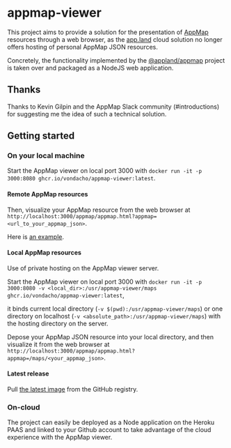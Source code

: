 # appmap-viewer
This project aims to provide a solution for the presentation of [AppMap](https://appmap.io/product) resources through a web browser, 
as the [app.land](https://app.land) cloud solution no longer offers hosting of personal AppMap JSON resources.

Concretely, the functionality implemented by the [@appland/appmap](https://www.npmjs.com/package/@appland/appmap) project is taken over 
and packaged as a NodeJS web application.

## Thanks
Thanks to Kevin Gilpin and the AppMap Slack community (#introductions) for suggesting me the idea of such a technical solution.

## Getting started

### On your local machine
Start the AppMap viewer on local port 3000 with `docker run -it -p 3000:8080 ghcr.io/vondacho/appmap-viewer:latest`.

#### Remote AppMap resources
Then, visualize your AppMap resource from the web browser at `http://localhost:3000/appmap/appmap.html?appmap=<url_to_your_appmap_json>`.

Here is [an example](http://localhost:3000/appmap/appmap.html?appmap=https://vondacho.github.io/arch-blueprint-java/appmap/edu_obya_blueprint_customer_adapter_rest_CustomerEndpointIT_shouldCreateAndModifyAndDeleteCustomer.appmap.json).

#### Local AppMap resources
Use of private hosting on the AppMap viewer server.

Start the AppMap viewer on local port 3000 with `docker run -it -p 3000:8080 -v <local_dir>:/usr/appmap-viewer/maps ghcr.io/vondacho/appmap-viewer:latest`,

it binds current local directory (`-v $(pwd):/usr/appmap-viewer/maps`) or one directory on localhost (`-v <absolute_path>:/usr/appmap-viewer/maps`) with the hosting directory on the server.

Depose your AppMap JSON resource into your local directory, and then visualize it from the web browser at 
`http://localhost:3000/appmap/appmap.html?appmap=/maps/<your_appmap_json>`.

#### Latest release
Pull [the latest image](https://github.com/vondacho/appmap-viewer/pkgs/container/appmap-viewer) from the GitHub registry.

### On-cloud
The project can easily be deployed as a Node application on the Heroku PAAS and linked to your Github account to take advantage of the cloud experience with the AppMap viewer.
